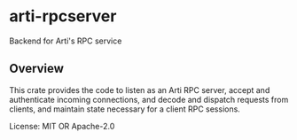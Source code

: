 # arti-rpcserver

Backend for Arti's RPC service

## Overview

This crate provides the code to listen as an Arti RPC server,
accept and authenticate incoming connections,
and decode and dispatch requests from clients,
and maintain state necessary for a client RPC sessions.

License: MIT OR Apache-2.0
